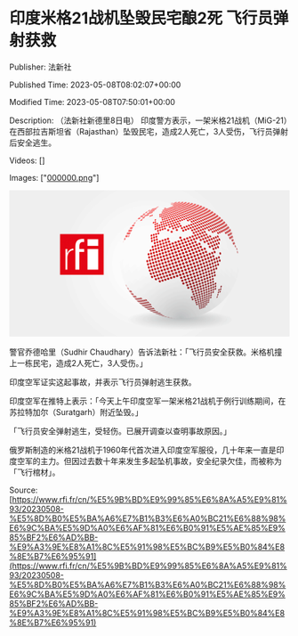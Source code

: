 # 印度米格21战机坠毁民宅酿2死 飞行员弹射获救

Publisher: 法新社

Published Time: 2023-05-08T08:02:07+00:00

Modified Time: 2023-05-08T07:50:01+00:00

Description: （法新社新德里8日电） 印度警方表示，一架米格21战机（MiG-21）在西部拉吉斯坦省（Rajasthan）坠毁民宅，造成2人死亡，3人受伤，飞行员弹射后安全逃生。

Videos: []

Images: ["[000000.png](000000.png)"]

<!--METADATA-->

![](../Images/rficn/2023-05-08T08-02-07-00-00/000000.png)

警官乔德哈里（Sudhir Chaudhary）告诉法新社：「飞行员安全获救。米格机撞上一栋民宅，造成2人死亡，3人受伤。」

印度空军证实这起事故，并表示飞行员弹射逃生获救。

印度空军在推特上表示：「今天上午印度空军一架米格21战机于例行训练期间，在苏拉特加尔（Suratgarh）附近坠毁。」

「飞行员安全弹射逃生，受轻伤。已展开调查以查明事故原因。」

俄罗斯制造的米格21战机于1960年代首次进入印度空军服役，几十年来一直是印度空军的主力。但因过去数十年来发生多起坠机事故，安全纪录欠佳，而被称为「飞行棺材」。

Source: [https://www.rfi.fr/cn/%E5%9B%BD%E9%99%85%E6%8A%A5%E9%81%93/20230508-%E5%8D%B0%E5%BA%A6%E7%B1%B3%E6%A0%BC21%E6%88%98%E6%9C%BA%E5%9D%A0%E6%AF%81%E6%B0%91%E5%AE%85%E9%85%BF2%E6%AD%BB-%E9%A3%9E%E8%A1%8C%E5%91%98%E5%BC%B9%E5%B0%84%E8%8E%B7%E6%95%91](https://www.rfi.fr/cn/%E5%9B%BD%E9%99%85%E6%8A%A5%E9%81%93/20230508-%E5%8D%B0%E5%BA%A6%E7%B1%B3%E6%A0%BC21%E6%88%98%E6%9C%BA%E5%9D%A0%E6%AF%81%E6%B0%91%E5%AE%85%E9%85%BF2%E6%AD%BB-%E9%A3%9E%E8%A1%8C%E5%91%98%E5%BC%B9%E5%B0%84%E8%8E%B7%E6%95%91)